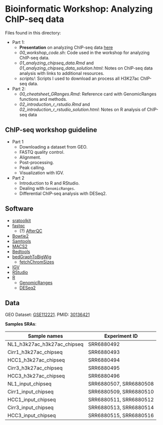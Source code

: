# Bioinformatic Workshop: Analyzing ChIP-seq data

Files found in this directory:
- Part 1:
    - **Presentation** on analyzing ChIP-seq data [here](https://docs.google.com/presentation/d/1g1lC2hnvrleptX-sx568yqaty8rU8Ke8p-5FVKZCdNg/edit?usp=sharing)
    - *00_workshop_code.sh*: Code used in the workshop for analyzing ChIP-seq data.
    - *01_analyzing_chipseq_data.Rmd* and *01_analyzing_chipseq_data_solution.html*: Notes on ChIP-seq data analysis with links to additional resources.
    - *scripts/*: Scripts I used to download an process all H3K27ac ChIP-seq data.
- Part 2:
     - *00_cheatsheet_GRanges.Rmd*: Reference card with GenomicRanges functions and methods.
     - *02_introduction_r_rstudio.Rmd* and *02_introduction_r_rstudio_solution.html*: Notes on R analysis of ChIP-seq data

## ChIP-seq workshop guideline
- Part 1
    - Downloading a dataset from GEO.
    - FASTQ quality control.
    - Alignment.
    - Post-processing.
    - Peak calling.
    - Visualization with IGV.
- Part 2
    - Introduction to R and RStudio.
    - Dealing with `GenomicRanges`.
    - Differential ChIP-seq analysis with DESeq2.

## Software
- [sratoolkit](https://www.ncbi.nlm.nih.gov/sra/docs/toolkitsoft/)
- [fastqc](https://www.bioinformatics.babraham.ac.uk/projects/fastqc/)
    - (?) [AfterQC](https://github.com/OpenGene/AfterQC)
- [Bowtie2](http://bowtie-bio.sourceforge.net/bowtie2/index.shtml)
- [Samtools](http://www.htslib.org/)
- [MACS2](https://github.com/taoliu/MACS)
- [Bedtools](https://bedtools.readthedocs.io/en/latest/)
- [bedGraphToBigWig](http://hgdownload.cse.ucsc.edu/admin/exe/linux.x86_64/bedGraphToBigWig)
	- [fetchChromSizes](http://hgdownload.cse.ucsc.edu/admin/exe/linux.x86_64/fetchChromSizes)
- [IGV](http://software.broadinstitute.org/software/igv/)
- [RStudio](https://www.rstudio.com/)
- [R](https://www.r-project.org/)
    - [GenomicRanges](https://bioconductor.org/packages/release/bioc/html/GenomicRanges.html)
    - [DESeq2](https://bioconductor.org/packages/release/bioc/html/DESeq2.html)

## Data
GEO Dataset: [GSE112221](https://www.ncbi.nlm.nih.gov/geo/query/acc.cgi?acc=GSE112221). PMID: [30136421](https://www.ncbi.nlm.nih.gov/pubmed/30136421)

__Samples SRAs__:

Sample names                | Experiment ID
----------------------------|------------------------
NL1_h3k27ac_h3k27ac_chipseq | SRR6880492
Cirr1_h3k27ac_chipseq       | SRR6880493    
HCC1_h3k27ac_chipseq        | SRR6880494    
Cirr3_h3k27ac_chipseq       | SRR6880495    
HCC3_h3k27ac_chipseq        | SRR6880496
NL1_input_chipseq           | SRR6880507, SRR6880508
Cirr1_input_chipseq         | SRR6880509, SRR6880510
HCC1_input_chipseq          | SRR6880511, SRR6880512
Cirr3_input_chipseq         | SRR6880513, SRR6880514
HCC3_input_chipseq          | SRR6880515, SRR6880516

